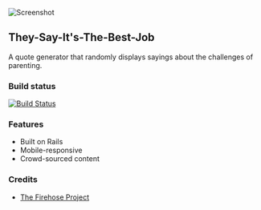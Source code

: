 ![Screenshot](https://image.ibb.co/eXkXcd/github_splurty.png)

## They-Say-It's-The-Best-Job
A quote generator that randomly displays sayings about the challenges of parenting.

### Build status

[![Build Status](https://travis-ci.org/msarit/splurtyarit.svg?branch=master)](https://travis-ci.org/msarit/splurtyarit)

### Features
* Built on Rails
* Mobile-responsive
* Crowd-sourced content

### Credits
* [The Firehose Project](https://thefirehoseproject.com)
